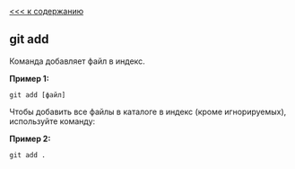 [<<< к содержанию](/readme.md)
## git add

Команда добавляет файл в индекс. 

__Пример 1:__

```bash=
git add [файл]
```

Чтобы добавить все файлы в каталоге в индекс (кроме игнорируемых), используйте команду:

__Пример 2:__

```bash=
git add .
```